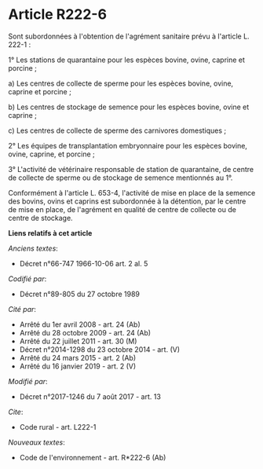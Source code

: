 # Article R222-6

Sont subordonnées à l'obtention de l'agrément sanitaire prévu à l'article L. 222-1 : 

1° Les stations de quarantaine pour les espèces bovine, ovine, caprine et porcine ; 

a) Les centres de collecte de sperme pour les espèces bovine, ovine, caprine et porcine ; 

b) Les centres de stockage de semence pour les espèces bovine, ovine et caprine ; 

c) Les centres de collecte de sperme des carnivores domestiques ; 

2° Les équipes de transplantation embryonnaire pour les espèces bovine, ovine, caprine, et porcine ; 

3° L'activité de vétérinaire responsable de station de quarantaine, de centre de collecte de sperme ou de stockage de semence
mentionnés au 1°. 

Conformément à l'article L. 653-4, l'activité de mise en place de la semence des bovins, ovins et caprins est subordonnée à
la détention, par le centre de mise en place, de l'agrément en qualité de centre de collecte ou de centre de stockage.

**Liens relatifs à cet article**

_Anciens textes_:

  - Décret n°66-747 1966-10-06 art. 2 al. 5

_Codifié par_:

  - Décret n°89-805 du 27 octobre 1989

_Cité par_:

  - Arrêté du 1er avril 2008 - art. 24 (Ab)
  - Arrêté du 28 octobre 2009 - art. 24 (Ab)
  - Arrêté du 22 juillet 2011 - art. 30 (M)
  - Décret n°2014-1298 du 23 octobre 2014 - art. (V)
  - Arrêté du 24 mars 2015 - art. 2 (Ab)
  - Arrêté du 16 janvier 2019 - art. 2 (V)

_Modifié par_:

  - Décret n°2017-1246 du 7 août 2017 - art. 13

_Cite_:

  - Code rural - art. L222-1

_Nouveaux textes_:

  - Code de l'environnement - art. R*222-6 (Ab)
